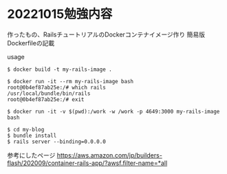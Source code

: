 # 20221015勉強内容
作ったもの、RailsチュートリアルのDockerコンテナイメージ作り
簡易版Dockerfileの記載

usage
```
$ docker build -t my-rails-image .

$ docker run -it --rm my-rails-image bash
root@0b4ef87ab25e:/# which rails
/usr/local/bundle/bin/rails
root@0b4ef87ab25e:/# exit

$ docker run -it -v $(pwd):/work -w /work -p 4649:3000 my-rails-image bash

$ cd my-blog
$ bundle install
$ rails server --binding=0.0.0.0
```

参考にしたページ
https://aws.amazon.com/jp/builders-flash/202009/container-rails-app/?awsf.filter-name=*all
